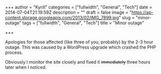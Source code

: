 +++
author = "Kyrill"
categories = ["fullwidth", "General", "Tech"]
date = 2014-07-04T21:19:59Z
description = ""
draft = false
image = "https://ap-content.storage.googleapis.com/2013/02/IMG_7899.jpg"
slug = "minor-outage"
tags = ["fullwidth", "General", "Tech"]
title = "Minor outage"

+++


Apologies for those affected (like three of you, probably) by the 2-3 hour outage. This was caused by a WordPress upgrade which crashed the PHP process.

Obviously I monitor the site closely and fixed it <del>immediately</del> three hours later when I noticed.


